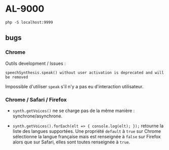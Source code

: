# AL-9000

```
php -S localhost:9999
```

## bugs

### Chrome 

Outils development / Issues :

`speechSynthesis.speak() without user activation is deprecated and will be removed`

Impossible d'utiliser `speak` s'il n'y a pas eu d'interaction utilisateur.

### Chrome / Safari / Firefox

* `synth.getVoices()` ne se charge pas de la même manière : synchrone/asynchrone.

* `synth.getVoices().forEach(elt => { console.log(elt); });` retourne la liste des langues supportées. Une propriété `default` à `true` sur Chrome sélectionne la langue française mais est renseignée à `false` sur Firefox alors que sur Safari, elles sont toutes renseignée à `true`.
